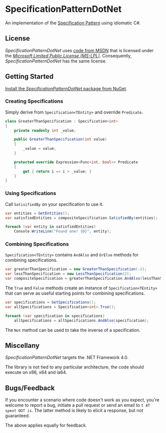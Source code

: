 # SpecificationPatternDotNet

An implementation of the [Specification Pattern](http://en.wikipedia.org/wiki/Specification_pattern) using idiomatic C#.

## License

*SpecificationPatternDotNet* uses [code from MSDN](http://blogs.msdn.com/b/meek/archive/2008/05/02/linq-to-entities-combining-predicates.aspx) that is licensed under the [*Microsoft Limited Public License (MS-LPL)*](http://msdn.microsoft.com/en-us/cc300389.aspx#P). Consequently, *SpecificationPatternDotNet* has the same license.

## Getting Started

[Install the *SpecificationPatternDotNet* package from NuGet](http://nuget.org/packages/SpecificationPatternDotNet/).

### Creating Specifications

Simply derive from `Specification<TEntity>` and override `Predicate`.

```csharp
class GreaterThanSpecification : Specification<int>
{
    private readonly int _value;

    public GreaterThanSpecification(int value)
    {
        _value = value;
    }

    protected override Expression<Func<int, bool>> Predicate
    {
        get { return i => i > _value; }
    }
}
```

### Using Specifications

Call `SatisifiedBy` on your specification to use it.

```csharp
var entities = GetEntities();
var satisfiedEntities = compositeSpecification.SatisfiedBy(entities);

foreach (var entity in satisfiedEntities)
    Console.WriteLine("Found one! {0}", entity);
```

### Combining Specifications

`Specification<TEntity>` contains `AndAlso` and `OrElse` methods for combining specifications.

```csharp
var greaterThanSpecification = new GreaterThanSpecification(-2);
var lessThanSpecification = new LessThanSpecification(2);
var compositeSpecification = greaterThanSpecification.AndAlso(lessThanSpecification);
```

The `True` and `False` methods create an instance of `Specification<TEntity>` that can serve as useful starting points for combining specifications.

```csharp
var specifications = GetSpecifications();
var allSpecifications = Specification<int>.True();

foreach (var specification in specifications)
    allSpecifications = allSpecifications.AndAlso(specification);
````

The `Not` method can be used to take the inverse of a specification.

## Miscellany

*SpecificationPatternDotNet* targets the .NET Framework 4.0.

The library is not tied to any particular architecture, the code should execute on x86, x64 and ia64.

## Bugs/Feedback

If you encounter a scenario where code doesn't work as you expect, you're welcome to report a bug, initiate a pull request or send an email to `t AT speot DOT is`. The latter method is likely to elicit a response, but not guaranteed.

The above applies equally for feedback.
